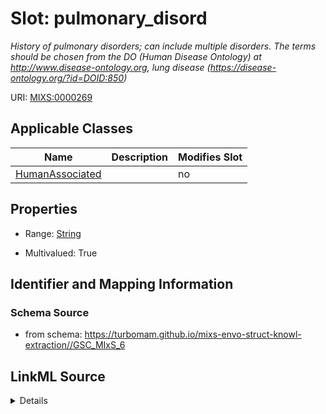 # Slot: pulmonary_disord


_History of pulmonary disorders; can include multiple disorders. The terms should be chosen from the DO (Human Disease Ontology) at http://www.disease-ontology.org, lung disease (https://disease-ontology.org/?id=DOID:850)_



URI: [MIXS:0000269](https://w3id.org/mixs/0000269)



<!-- no inheritance hierarchy -->




## Applicable Classes

| Name | Description | Modifies Slot |
| --- | --- | --- |
[HumanAssociated](HumanAssociated.md) |  |  no  |







## Properties

* Range: [String](String.md)

* Multivalued: True





## Identifier and Mapping Information







### Schema Source


* from schema: https://turbomam.github.io/mixs-envo-struct-knowl-extraction//GSC_MIxS_6




## LinkML Source

<details>
```yaml
name: pulmonary_disord
description: History of pulmonary disorders; can include multiple disorders. The terms
  should be chosen from the DO (Human Disease Ontology) at http://www.disease-ontology.org,
  lung disease (https://disease-ontology.org/?id=DOID:850)
title: lung/pulmonary disorder
notes:
- disorder
from_schema: https://turbomam.github.io/mixs-envo-struct-knowl-extraction//GSC_MIxS_6
rank: 1000
slot_uri: MIXS:0000269
multivalued: true
alias: pulmonary_disord
domain_of:
- HumanAssociated
range: string
required: false
recommended: false

```
</details>
